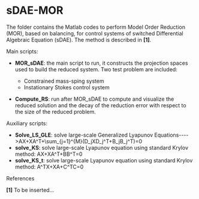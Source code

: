 # sDAE-MOR
The folder contains the Matlab codes to perform Model Order Reduction (MOR), based on balancing, for control systems of switched Differential Algebraic Equation (sDAE). The method is described in **[1]**.


Main scripts:

* **MOR_sDAE**: the main script to run, it constructs the projection spaces used to build the reduced system. Two test problem are included:
  * Constrained mass-sping system
  * Instationary Stokes control system

* **Compute_RS**: run after MOR_sDAE to compute and visualize the reduced solution and the decay of the reduction error with respect to the size of the reduced problem.

Auxiliary scripts:

* **Solve\_LS_GLE**: solve large-scale Generalized Lyapunov Equations---->AX+XA^T+\sum_{j=1}^{M}(D\_jXD\_j^T+B\_jB\_j^T)=0
* **solve_KS**: solve large-scale Lyapunov equation using standard Krylov method: AX+XA^T+BB^T=0
* **solve\_KS_t**: solve large-scale Lyapunov equation using standard Krylov method: A^TX+XA+C^TC=0


References

**[1]** To be inserted...



